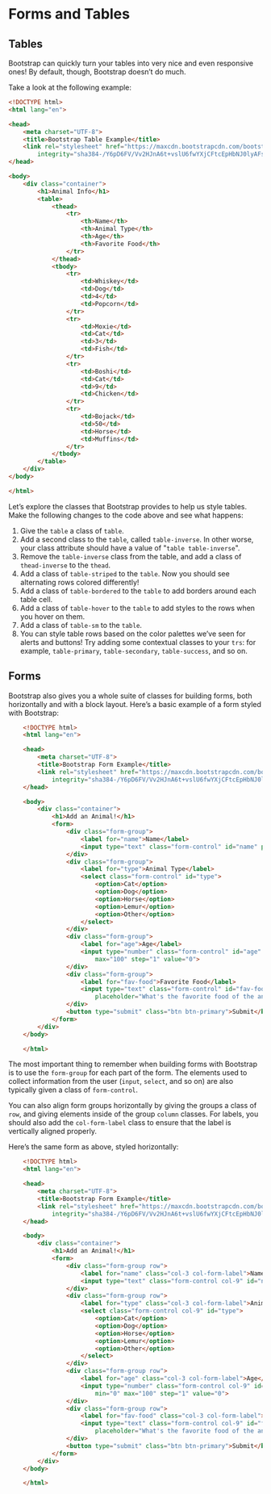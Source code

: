 # Forms and Tables

## Tables

Bootstrap can quickly turn your tables into very nice and even responsive ones! By default, though, Bootstrap doesn’t do much. 

Take a look at the following example:

```html
<!DOCTYPE html>
<html lang="en">

<head>
    <meta charset="UTF-8">
    <title>Bootstrap Table Example</title>
    <link rel="stylesheet" href="https://maxcdn.bootstrapcdn.com/bootstrap/4.0.0-beta/css/bootstrap.min.css"
        integrity="sha384-/Y6pD6FV/Vv2HJnA6t+vslU6fwYXjCFtcEpHbNJ0lyAFsXTsjBbfaDjzALeQsN6M" crossorigin="anonymous">
</head>

<body>
    <div class="container">
        <h1>Animal Info</h1>
        <table>
            <thead>
                <tr>
                    <th>Name</th>
                    <th>Animal Type</th>
                    <th>Age</th>
                    <th>Favorite Food</th>
                </tr>
            </thead>
            <tbody>
                <tr>
                    <td>Whiskey</td>
                    <td>Dog</td>
                    <td>4</td>
                    <td>Popcorn</td>
                </tr>
                <tr>
                    <td>Moxie</td>
                    <td>Cat</td>
                    <td>3</td>
                    <td>Fish</td>
                </tr>
                <tr>
                    <td>Boshi</td>
                    <td>Cat</td>
                    <td>9</td>
                    <td>Chicken</td>
                </tr>
                <tr>
                    <td>Bojack</td>
                    <td>50</td>
                    <td>Horse</td>
                    <td>Muffins</td>
                </tr>
            </tbody>
        </table>
    </div>
</body>

</html>
```

Let’s explore the classes that Bootstrap provides to help us style tables. Make the following changes to the code above and see what happens:

1. Give the `table` a class of `table`.
2. Add a second class to the `table`, called `table-inverse`. In other worse, your class attribute should have a value of "`table table-inverse`".
3. Remove the `table-inverse` class from the table, and add a class of `thead-inverse` to the `thead`.
4. Add a class of `table-striped` to the `table`. Now you should see alternating rows colored differently!
5. Add a class of `table-bordered` to the `table` to add borders around each table cell.
6. Add a class of `table-hover` to the `table` to add styles to the rows when you hover on them.
7. Add a class of `table-sm` to the `table`.
8. You can style table rows based on the color palettes we’ve seen for alerts and buttons! Try adding some contextual classes to your `trs`: for example, `table-primary`, `table-secondary`, `table-success`, and so on.

## Forms

Bootstrap also gives you a whole suite of classes for building forms, both horizontally and with a block layout. Here’s a basic example of a form styled with Bootstrap:

```html
    <!DOCTYPE html>
    <html lang="en">

    <head>
        <meta charset="UTF-8">
        <title>Bootstrap Form Example</title>
        <link rel="stylesheet" href="https://maxcdn.bootstrapcdn.com/bootstrap/4.0.0-beta/css/bootstrap.min.css"
            integrity="sha384-/Y6pD6FV/Vv2HJnA6t+vslU6fwYXjCFtcEpHbNJ0lyAFsXTsjBbfaDjzALeQsN6M" crossorigin="anonymous">
    </head>

    <body>
        <div class="container">
            <h1>Add an Animal!</h1>
            <form>
                <div class="form-group">
                    <label for="name">Name</label>
                    <input type="text" class="form-control" id="name" placeholder="What's the name of the animal?">
                </div>
                <div class="form-group">
                    <label for="type">Animal Type</label>
                    <select class="form-control" id="type">
                        <option>Cat</option>
                        <option>Dog</option>
                        <option>Horse</option>
                        <option>Lemur</option>
                        <option>Other</option>
                    </select>
                </div>
                <div class="form-group">
                    <label for="age">Age</label>
                    <input type="number" class="form-control" id="age" placeholder="What's the age of the animal?" min="0"
                        max="100" step="1" value="0">
                </div>
                <div class="form-group">
                    <label for="fav-food">Favorite Food</label>
                    <input type="text" class="form-control" id="fav-food"
                        placeholder="What's the favorite food of the animal?">
                </div>
                <button type="submit" class="btn btn-primary">Submit</button>
            </form>
        </div>
    </body>

    </html>
```

The most important thing to remember when building forms with Bootstrap is to use the `form-group` for each part of the form. The elements used to collect information from the user (`input`, `select`, and so on) are also typically given a class of `form-control`.

You can also align form groups horizontally by giving the groups a class of `row`, and giving elements inside of the group `column` classes. For labels, you should also add the `col-form-label` class to ensure that the label is vertically aligned properly.

Here’s the same form as above, styled horizontally:

```html
    <!DOCTYPE html>
    <html lang="en">

    <head>
        <meta charset="UTF-8">
        <title>Bootstrap Form Example</title>
        <link rel="stylesheet" href="https://maxcdn.bootstrapcdn.com/bootstrap/4.0.0-beta/css/bootstrap.min.css"
            integrity="sha384-/Y6pD6FV/Vv2HJnA6t+vslU6fwYXjCFtcEpHbNJ0lyAFsXTsjBbfaDjzALeQsN6M" crossorigin="anonymous">
    </head>

    <body>
        <div class="container">
            <h1>Add an Animal!</h1>
            <form>
                <div class="form-group row">
                    <label for="name" class="col-3 col-form-label">Name</label>
                    <input type="text" class="form-control col-9" id="name" placeholder="What's the name of the animal?">
                </div>
                <div class="form-group row">
                    <label for="type" class="col-3 col-form-label">Animal Type</label>
                    <select class="form-control col-9" id="type">
                        <option>Cat</option>
                        <option>Dog</option>
                        <option>Horse</option>
                        <option>Lemur</option>
                        <option>Other</option>
                    </select>
                </div>
                <div class="form-group row">
                    <label for="age" class="col-3 col-form-label">Age</label>
                    <input type="number" class="form-control col-9" id="age" placeholder="What's the age of the animal?"
                        min="0" max="100" step="1" value="0">
                </div>
                <div class="form-group row">
                    <label for="fav-food" class="col-3 col-form-label">Favorite Food</label>
                    <input type="text" class="form-control col-9" id="fav-food"
                        placeholder="What's the favorite food of the animal?">
                </div>
                <button type="submit" class="btn btn-primary">Submit</button>
            </form>
        </div>
    </body>

    </html>
```

